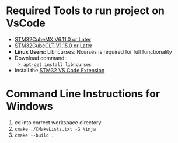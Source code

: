 # **__Required Tools__ to run project on VsCode**
- [STM32CubeMX V6.11.0 or Later](https://www.st.com/en/development-tools/stm32cubemx.html)
- [STM32CubeCLT V1.15.0 or Later](https://www.st.com/en/development-tools/stm32cubeclt.html)
- **Linux Users:** Libncurses: Ncurses is required for full functionality
- Download command:
    - `apt-get install libncurses`
- Install the [STM32 VS Code Extension](https://marketplace.visualstudio.com/items?itemName=stmicroelectronics.stm32-vscode-extension)

# **Command Line Instructions for Windows**
1. cd into correct workspace directory
2. `cmake ./CMakeLists.txt -G Ninja`
3. `cmake --build .`
